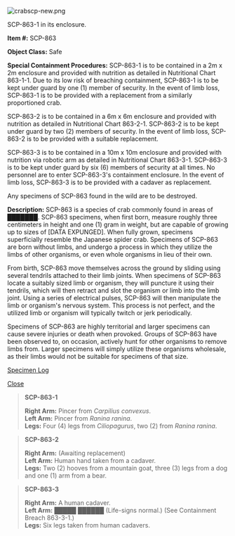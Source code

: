 ![crabscp-new.png](http://scp-wiki.wdfiles.com/local--files/scp-863/crabscp-new.png)

SCP-863-1 in its enclosure.

**Item #:** SCP-863

**Object Class:** Safe

**Special Containment Procedures:** SCP-863-1 is to be contained in a 2m x 2m enclosure and provided with nutrition as detailed in Nutritional Chart 863-1-1. Due to its low risk of breaching containment, SCP-863-1 is to be kept under guard by one (1) member of security. In the event of limb loss, SCP-863-1 is to be provided with a replacement from a similarly proportioned crab.

SCP-863-2 is to be contained in a 6m x 6m enclosure and provided with nutrition as detailed in Nutritional Chart 863-2-1. SCP-863-2 is to be kept under guard by two (2) members of security. In the event of limb loss, SCP-863-2 is to be provided with a suitable replacement.

SCP-863-3 is to be contained in a 10m x 10m enclosure and provided with nutrition via robotic arm as detailed in Nutritional Chart 863-3-1. SCP-863-3 is to be kept under guard by six (6) members of security at all times. No personnel are to enter SCP-863-3's containment enclosure. In the event of limb loss, SCP-863-3 is to be provided with a cadaver as replacement.

Any specimens of SCP-863 found in the wild are to be destroyed.

**Description:** SCP-863 is a species of crab commonly found in areas of ███████. SCP-863 specimens, when first born, measure roughly three centimeters in height and one (1) gram in weight, but are capable of growing up to sizes of \[DATA EXPUNGED\]. When fully grown, specimens superficially resemble the Japanese spider crab. Specimens of SCP-863 are born without limbs, and undergo a process in which they utilize the limbs of other organisms, or even whole organisms in lieu of their own.

From birth, SCP-863 move themselves across the ground by sliding using several tendrils attached to their limb joints. When specimens of SCP-863 locate a suitably sized limb or organism, they will puncture it using their tendrils, which will then retract and slot the organism or limb into the limb joint. Using a series of electrical pulses, SCP-863 will then manipulate the limb or organism's nervous system. This process is not perfect, and the utilized limb or organism will typically twitch or jerk periodically.

Specimens of SCP-863 are highly territorial and larger specimens can cause severe injuries or death when provoked. Groups of SCP-863 have been observed to, on occasion, actively hunt for other organisms to remove limbs from. Larger specimens will simply utilize these organisms wholesale, as their limbs would not be suitable for specimens of that size.

[Specimen Log](javascript:;)

[Close](javascript:;)

> **SCP-863-1**
> 
> **Right Arm:** Pincer from _Carpilius convexus_.  
> **Left Arm:** Pincer from _Ranina ranina_.  
> **Legs:** Four (4) legs from _Ciliopagurus_, two (2) from _Ranina ranina_.

> **SCP-863-2**
> 
> **Right Arm:** (Awaiting replacement)  
> **Left Arm:** Human hand taken from a cadaver.  
> **Legs:** Two (2) hooves from a mountain goat, three (3) legs from a dog and one (1) arm from a bear.

> **SCP-863-3**
> 
> **Right Arm:** A human cadaver.  
> **Left Arm:** █████ ██████ (Life-signs normal.) (See Containment Breach 863-3-1.)  
> **Legs:** Six legs taken from human cadavers.